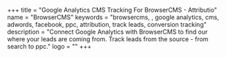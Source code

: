 +++
title = "Google Analytics CMS Tracking For BrowserCMS - Attributio"
name = "BrowserCMS"
keywords = "browsercms, , google analytics, cms, adwords, facebook, ppc, attribution, track leads, conversion tracking"
description = "Connect Google Analytics with BrowserCMS to find our where your leads are coming from. Track leads from the source - from search to ppc."
logo = ""
+++
